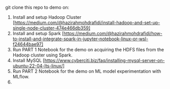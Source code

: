 

git clone this repo to demo on:

1. Install and setup Hadoop Cluster [https://medium.com/@hazirahmohdrafidi/install-hadoop-and-set-up-single-node-cluster-474e466db359]
2. Install and setup Spark [https://medium.com/@hazirahmohdrafidi/how-to-install-and-integrate-spark-in-jupyter-notebook-linux-or-wsl-f24644bae97]
3. Run PART 1 Notebook for the demo on acquiring the HDFS files from the Hadoop cluster using Spark.
4. Install MySQL [https://www.cyberciti.biz/faq/installing-mysql-server-on-ubuntu-22-04-lts-linux/]
5. Run PART 2 Notebook for the demo on ML model experimentation with MLflow.
6. 